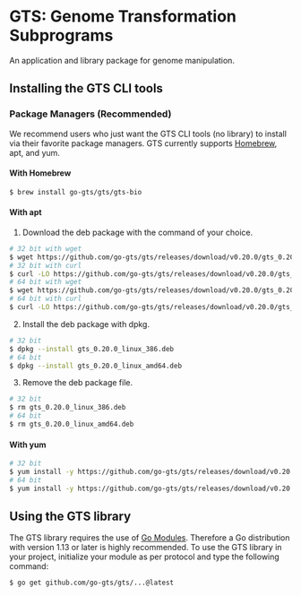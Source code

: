 # GTS: Genome Transformation Subprograms
An application and library package for genome manipulation.

## Installing the GTS CLI tools
### Package Managers (Recommended)
We recommend users who just want the GTS CLI tools (no library) to install via their favorite package managers.
GTS currently supports [Homebrew](https://brew.sh), apt, and yum.

#### With Homebrew
```sh
$ brew install go-gts/gts/gts-bio
```

#### With apt
1. Download the deb package with the command of your choice.
```sh
# 32 bit with wget
$ wget https://github.com/go-gts/gts/releases/download/v0.20.0/gts_0.20.0_linux_386.deb
# 32 bit with curl
$ curl -LO https://github.com/go-gts/gts/releases/download/v0.20.0/gts_0.20.0_linux_386.deb
# 64 bit with wget
$ wget https://github.com/go-gts/gts/releases/download/v0.20.0/gts_0.20.0_linux_amd64.deb
# 64 bit with curl
$ curl -LO https://github.com/go-gts/gts/releases/download/v0.20.0/gts_0.20.0_linux_amd64.deb
```

2. Install the deb package with dpkg.
```sh
# 32 bit
$ dpkg --install gts_0.20.0_linux_386.deb
# 64 bit
$ dpkg --install gts_0.20.0_linux_amd64.deb
```

3. Remove the deb package file.
```sh
# 32 bit
$ rm gts_0.20.0_linux_386.deb
# 64 bit
$ rm gts_0.20.0_linux_amd64.deb
```

#### With yum
```sh
# 32 bit
$ yum install -y https://github.com/go-gts/gts/releases/download/v0.20.0/gts_0.20.0_linux_386.rpm
# 64 bit
$ yum install -y https://github.com/go-gts/gts/releases/download/v0.20.0/gts_0.20.0_linux_amd64.rpm
```

## Using the GTS library
The GTS library requires the use of [Go Modules](https://blog.golang.org/using-go-modules). Therefore a Go distribution with version 1.13 or later is highly recommended. To use the GTS library in your project, initialize your module as per protocol and type the following command:

```sh
$ go get github.com/go-gts/gts/...@latest
```
